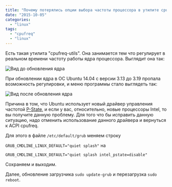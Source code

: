 ```yaml
---
title: "Почему потерялись опции выбора частоты процессора в утилите cpufreq-utils?"
date: "2015-10-05"
categories: 
  - "linux"
tags: 
  - "cpufreq"
  - "linux"
---
```


Есть такая утилита "cpufreq-utils". Она занимается тем что регулирует в реальном времени частоту работы ядра процессора. Выглядит она так:

![Вид до обновления ядра](/hugoshell/images/2015/10/before_upgrade_kernel.png)

При обновлении ядра в ОС Ubuntu 14.04 с версии 3.13 до 3.19 пропала возможность регулировки, и меню программы стало выглядеть так:

![Вид после обновления ядра](/hugoshell/images/2015/10/after_upgrade_kernel.jpg)

<!--more-->

Причина в том, что Ubuntu использует новый драйвер управления частотой [P-State](https://www.kernel.org/doc/Documentation/cpu-freq/intel-pstate.txt),
и если у вас, относительно, новые процессоры Intel, то вы получите данную проблему.
Для того что бы исправить данную ситуацию, надо отменить использование данного драйвера и вернуться к ACPI cpufreq.

Для этого в файле `/etc/default/grub` меняем строку

`GRUB_CMDLINE_LINUX_DEFAULT="quiet splash"` на

`GRUB_CMDLINE_LINUX_DEFAULT="quiet splash intel_pstate=disable"`

Сохраняем и выходим.

Далее, обновление загрузчика `sudo update-grub` и перезагрузка `sudo reboot`.
